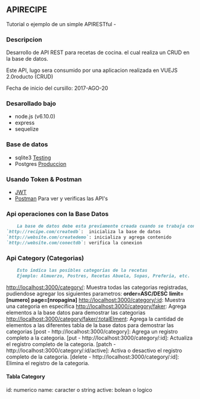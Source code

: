 ## APIRECIPE
Tutorial o ejemplo de un simple APIRESTful -


### Descripcion

Desarrollo de API REST para recetas de cocina. el cual realiza un CRUD en la base de datos.

Este API, lugo sera consumido por una aplicacion realizada en VUEJS 2.0roducto (CRUD)

Fecha de inicio del cursillo: 2017-AGO-20


### Desarollado bajo

- node.js (v6.10.0)
- express
- sequelize


### Base de datos

- sqlite3 	[Testing](https://www.sqlite.org/)
- Postgres 	[Produccion](https://www.postgresql.org/)


### Usando Token & Postman

- [JWT](https://jwt.io/)
- [Postman](https://www.getpostman.com/) Para ver y verificas las API's

### Api operaciones con la Base Datos
```markdown
	La base de datos debe esta previamente creada cuando se trabaja con postgres
`http://recipe.com/createdb`:  inicializa la base de datos
`http://website.com/createdemo`: inicializa y agrega contenido
`http://website.com/conectdb`: verifica la conexion
```

### Api Category (Categorias)
```markdown
	Esto indica las posibles categorias de la recetas
	Ejemplo: Almuerzo, Postres, Recetas Abuela, Sopas, Preferia, etc.
```
[http://localhost:3000/category/](http://localhost:3000/category/): Muestra todas las categorias registradas, pudiendose agregar los siguientes parametros: **order=ASC/DESC** **limit=[numero]** **page=[nropagina]**
[http://localhost:3000/category/:id](http://localhost:3000/category/6): Muestra una categoria en especifica
[http://localhost:3000/category/faker](http://localhost:3000/category/faker): Agrega elementos a la base datos para demostrar las categorias
[http://localhost:3000/category/faker/:totalElment](http://localhost:3000/category/faker/20): Agrega la cantidad de elementos a las diferentes tabla de la base datos para demostrar las categorias
[post - http://localhost:3000/category]: Agrega un registro completo a la categoria.
[put - http://localhost:3000/category/:id]: Actualiza el registro completo de la categoria.
[patch - http://localhost:3000/category/:id/active]: Activa o desactivo el registro completo de la categoria.
[delete - http://localhost:3000/category/:id]: Elimina el registro de la categoria.

#### Tabla Category
id: numerico
name: caracter o string
active: bolean o logico


